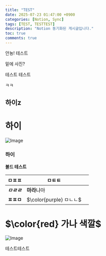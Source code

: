 ```yaml
---
title: "TEST"
date: 2025-07-23 01:47:00 +0900
categories: [Notion, Sync]
tags: [TEST, TESTTEST]
description: "Notion 동기화된 게시글입니다."
toc: true
comments: true
---
```


안뇽! 테스트

밑에 사진?

테스트 테스트 

ㅋㅋ

## 하이z

# 하이

![Image](https://prod-files-secure.s3.us-west-2.amazonaws.com/e6db513d-ec54-40ff-aa74-2487b0bcfe15/d2603aae-bd01-410f-81bd-723443bee6db/%E1%84%89%E1%85%B3%E1%84%8F%E1%85%B3%E1%84%85%E1%85%B5%E1%86%AB%E1%84%89%E1%85%A3%E1%86%BA_2025-03-16_21.31.54.png?X-Amz-Algorithm=AWS4-HMAC-SHA256&X-Amz-Content-Sha256=UNSIGNED-PAYLOAD&X-Amz-Credential=ASIAZI2LB466ZDLLJFNM%2F20250725%2Fus-west-2%2Fs3%2Faws4_request&X-Amz-Date=20250725T061311Z&X-Amz-Expires=3600&X-Amz-Security-Token=IQoJb3JpZ2luX2VjEBUaCXVzLXdlc3QtMiJHMEUCIQDKMO1KJ850JDbRYNfkcf6wsKGcy0Gt11bhWYkyXxJ%2FKQIgC5ZqO64eaAV35RkwA36Fnu%2FiWpWDVBpxDpbA%2F1xGpd8q%2FwMIPhAAGgw2Mzc0MjMxODM4MDUiDPulgUsS%2FxPHrbauiSrcA9EUGaOHVbSNiMRzzBtYdZGwsuPx8dCLwqr4u53G8Zgcvr%2F5BBHVwe6H%2B90rFvY2%2FMHHZ%2FSLVRkvNiSIPfsZWNvQqlowP2eqAC43WuG4lHM6FLqp8WtCYzjEA0ozFevEsm3ZHWHTn5kzlWs3kk1m7wWksGQEGYjfBImkSxHdF1SGSyCRAp94AXipB7D3Fb7SHhTeYvX3UZQjt%2B3O2n%2Be3fLXhys6g1%2FNXMtWFIboR1fOXcrS61nq0jv6ZOJBa7sONuN260qvasJj9hi059HAlzPbnd2ose3rpk%2FuRrKqgt6a%2B6IOrvoRPrGkdA%2Fl65cyBIL07isDYNvhEh4kwMmE8awJsMvtXqp58IvYJbIak5lK%2B1d2OxMgFNiumc%2B3%2BdjEr7zW%2BP5phwNGiMeH984qW27NrP81L7vrSA5pfivWZNLuk7T7vL1H9m6N9f0eyHZVEbg1vRuCKlgGHrKUr%2B9F%2FK4N4gUj7uobPb5Fb4hEHDDgdpDDr9jpI2RcbF2D2DMqh%2Fnn%2F6lq%2Fh3RC3XqCQ2VcwmywSvh1yS44HuExQFPR48BTR3Plz4pr6BgL64g2W%2BRl65jSsPHfqlSgGZhpOVSj%2BTjVFkDXJ4sDanIY84KmOJRi1cOjCfpoY5cVHq%2BMMGcjMQGOqUBYE8gXaobi51YH8GFjuDTabeEy3NDo2L3cKzPKS1sfVLiJh2UztBXincWg4KmIfczms7UYvnqWIl4acNFfT0e0e9AbHOpEibsPd%2FxUpTryyP41IY9BGYWgKXTzfKTnnJ99aQ6TGgZXvQOMcQoeKFTXziN5%2BjwUoqOcxOnMHvw%2F5gDwChQ7LLpYmAZ6o%2FQb2mMr%2FIG4CQ61GGED4gxiXeI2xTJZDHq&X-Amz-Signature=e98986e6040bca261bb6d0dd8f87b269c9cf5c5e15be0a114e615f882e393d19&X-Amz-SignedHeaders=host&x-amz-checksum-mode=ENABLED&x-id=GetObject)

### 하이

**볼드 테스트**

| ㅁㅍㅍ | ㅁㅌㅌ |   |
| --- | --- | --- |
| ***ㅁㄹㄹ*** | **마라**냐아 |   |
| **ㅍㅍㅁ** | <span>$\color{purple} ㅁㄴㄴ$</span> |   |

# <span>$\color{red} 가나 색깔$</span>

![Image](https://prod-files-secure.s3.us-west-2.amazonaws.com/e6db513d-ec54-40ff-aa74-2487b0bcfe15/e3c80383-cacd-417b-9b44-5d63ef4f796c/%E1%84%89%E1%85%B3%E1%84%8F%E1%85%B3%E1%84%85%E1%85%B5%E1%86%AB%E1%84%89%E1%85%A3%E1%86%BA_2025-03-10_21.58.46.png?X-Amz-Algorithm=AWS4-HMAC-SHA256&X-Amz-Content-Sha256=UNSIGNED-PAYLOAD&X-Amz-Credential=ASIAZI2LB466ZDLLJFNM%2F20250725%2Fus-west-2%2Fs3%2Faws4_request&X-Amz-Date=20250725T061311Z&X-Amz-Expires=3600&X-Amz-Security-Token=IQoJb3JpZ2luX2VjEBUaCXVzLXdlc3QtMiJHMEUCIQDKMO1KJ850JDbRYNfkcf6wsKGcy0Gt11bhWYkyXxJ%2FKQIgC5ZqO64eaAV35RkwA36Fnu%2FiWpWDVBpxDpbA%2F1xGpd8q%2FwMIPhAAGgw2Mzc0MjMxODM4MDUiDPulgUsS%2FxPHrbauiSrcA9EUGaOHVbSNiMRzzBtYdZGwsuPx8dCLwqr4u53G8Zgcvr%2F5BBHVwe6H%2B90rFvY2%2FMHHZ%2FSLVRkvNiSIPfsZWNvQqlowP2eqAC43WuG4lHM6FLqp8WtCYzjEA0ozFevEsm3ZHWHTn5kzlWs3kk1m7wWksGQEGYjfBImkSxHdF1SGSyCRAp94AXipB7D3Fb7SHhTeYvX3UZQjt%2B3O2n%2Be3fLXhys6g1%2FNXMtWFIboR1fOXcrS61nq0jv6ZOJBa7sONuN260qvasJj9hi059HAlzPbnd2ose3rpk%2FuRrKqgt6a%2B6IOrvoRPrGkdA%2Fl65cyBIL07isDYNvhEh4kwMmE8awJsMvtXqp58IvYJbIak5lK%2B1d2OxMgFNiumc%2B3%2BdjEr7zW%2BP5phwNGiMeH984qW27NrP81L7vrSA5pfivWZNLuk7T7vL1H9m6N9f0eyHZVEbg1vRuCKlgGHrKUr%2B9F%2FK4N4gUj7uobPb5Fb4hEHDDgdpDDr9jpI2RcbF2D2DMqh%2Fnn%2F6lq%2Fh3RC3XqCQ2VcwmywSvh1yS44HuExQFPR48BTR3Plz4pr6BgL64g2W%2BRl65jSsPHfqlSgGZhpOVSj%2BTjVFkDXJ4sDanIY84KmOJRi1cOjCfpoY5cVHq%2BMMGcjMQGOqUBYE8gXaobi51YH8GFjuDTabeEy3NDo2L3cKzPKS1sfVLiJh2UztBXincWg4KmIfczms7UYvnqWIl4acNFfT0e0e9AbHOpEibsPd%2FxUpTryyP41IY9BGYWgKXTzfKTnnJ99aQ6TGgZXvQOMcQoeKFTXziN5%2BjwUoqOcxOnMHvw%2F5gDwChQ7LLpYmAZ6o%2FQb2mMr%2FIG4CQ61GGED4gxiXeI2xTJZDHq&X-Amz-Signature=afad529fe551607e00b8ec3469ecf1e965402c18a05d4faa455a438d831eff4e&X-Amz-SignedHeaders=host&x-amz-checksum-mode=ENABLED&x-id=GetObject)

테스트테스트


